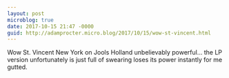 ```yaml
---
layout: post
microblog: true
date: 2017-10-15 21:47 -0000
guid: http://adamprocter.micro.blog/2017/10/15/wow-st-vincent.html
---
```

Wow St. Vincent New York on Jools Holland unbelievably powerful... the LP version unfortunately is just full of swearing loses its power instantly for me gutted.
